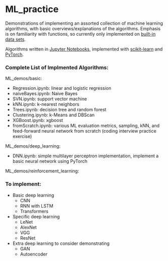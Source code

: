 # ML_practice

Demonstrations of implementing an assorted collection of machine learning algorithms, with basic overviews/explanations of the algorithms. Emphasis is on familiarity with functions, so currently only implemented on [built-in data sets](https://scikit-learn.org/stable/datasets/real_world.html).

Algorithms written in [Jupyter Notebooks](https://jupyter.org/), implemented with [scikit-learn](https://scikit-learn.org/stable/) and [PyTorch](https://pytorch.org/).


### Complete List of Implmented Algorithms: ###

ML_demos/basic:
* Regression.ipynb: linear and logistic regression
* naiveBayes.ipynb: Naive Bayes
* SVN.ipynb: support vector machine
* kNN.ipynb: k-nearest neighbors
* Trees.ipynb: decision tree and random forest
* Clustering.ipynb: k-Means and DBScan
* XGBoost.ipynb: xgboost
* fromScratch.ipynb: various ML evaluation metrics, sampling, kNN, and feed-forward neural network from scratch (coding interview practice exercise)

ML_demos/deep_learning:
* DNN.ipynb: simple multilayer perceptron implementation, implement a basic neural network using PyTorch

ML_demos/reinforcement_learning:

### To implement: ###
* Basic deep learning
	* CNN
	* RNN with LSTM
	* Transformers
* Specific deep learning
	* LeNet
	* AlexNet
	* VGG
	* ResNet
* Extra deep learning to consider demonstrating
	* GAN
	* Autoencoder
